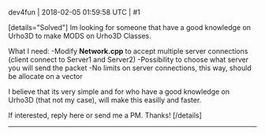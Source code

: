 dev4fun | 2018-02-05 01:59:58 UTC | #1


[details="Solved"]
Im looking for someone that have a good knowledge on Urho3D to make MODS on Urho3D Classes. 

What I need:
 -Modify **Network.cpp** to accept multiple server connections (client connect to Server1 and Server2)
 -Possibility to choose what server you will send the packet
 -No limits on server connections, this way, should be allocate on a vector

I believe that its very simple and for who have a good knowledge on Urho3D (that not my case), will make this easilly and faster.

If interested, reply here or send me a PM.
Thanks!
[/details]

-------------------------

